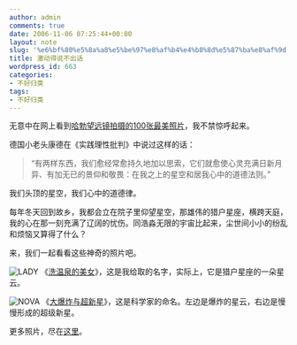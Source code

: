 ```yaml
---
author: admin
comments: true
date: 2006-11-06 07:25:44+00:00
layout: note
slug: '%e6%bf%80%e5%8a%a8%e5%be%97%e8%af%b4%e4%b8%8d%e5%87%ba%e8%af%9d'
title: 激动得说不出话
wordpress_id: 663
categories:
- 不好归类
tags:
- 不好归类
---
```


无意中在网上看到[哈勃望远镜拍摄的100张最美照片](http://www.spacetelescope.org/images/archive/top100/)，我不禁惊呼起来。

德国小老头康德在《实践理性批判》中说过这样的话：



<blockquote>“有两样东西，我们愈经常愈持久地加以思索，它们就愈使心灵充满日新月异、有加无已的景仰和敬畏：在我之上的星空和居我心中的道德法则。”</blockquote>



我们头顶的星空，我们心中的道德律。

每年冬天回到故乡，我都会立在院子里仰望星空，那雄伟的猎户星座，横跨天庭，我的心在那一刻充满了辽阔的忧伤。同浩淼无限的宇宙比起来，尘世间小小的纷乱和烦恼又算得了什么？

来，我们一起看看这些神奇的照片吧。

![LADY](http://static.flickr.com/110/291843902_3f86406594_m.jpg)
《[洗温泉的美女](http://www.spacetelescope.org/images/html/opo0010a.html)》，这是我给取的名字，实际上，它是猎户星座的一朵星云。

![NOVA](http://static.flickr.com/122/291841993_d37cdd5d88_m.jpg)
《[大爆炸与超新星](http://www.spacetelescope.org/images/html/heic0401a.html)》，这是科学家的命名。左边是爆炸的星云，右边是慢慢形成的超级新星。

更多照片，尽在[这里](http://www.spacetelescope.org/images/archive/top100/)。

